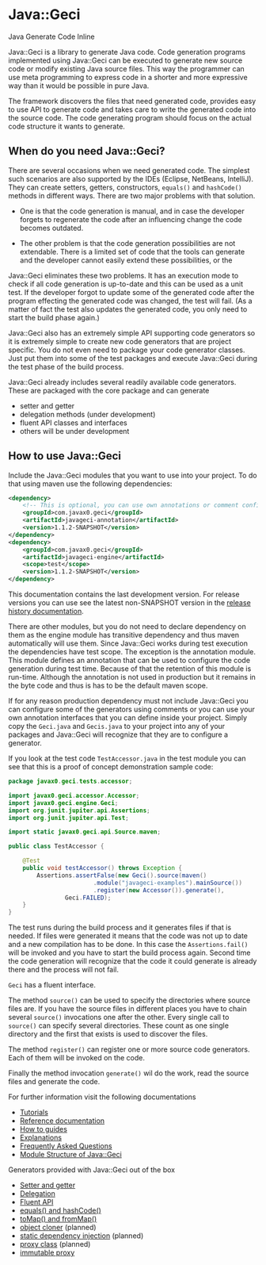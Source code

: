 # Java::Geci

Java Generate Code Inline

Java::Geci is a library to generate Java code. Code generation programs
implemented using Java::Geci can be executed to generate new source code
or modify existing Java source files. This way the programmer can use
meta programming to express code in a shorter and more expressive way
than it would be possible in pure Java.

The framework discovers the files that need generated code, provides
easy to use API to generate code and takes care to write the generated
code into the source code. The code generating program should focus on
the actual code structure it wants to generate.

## When do you need Java::Geci?

There are several occasions when we need generated code. The simplest
such scenarios are also supported by the IDEs (Eclipse, NetBeans,
IntelliJ). They can create setters, getters, constructors, `equals()`
and `hashCode()` methods in different ways. There are two major problems
with that solution.

* One is that the code generation is manual, and in case the developer
  forgets to regenerate the code after an influencing change the code
  becomes outdated.

* The other problem is that the code generation possibilities are not
  extendable. There is a limited set of code that the tools can generate
  and the developer cannot easily extend these possibilities, or the 

Java::Geci eliminates these two problems. It has an execution mode to
check if all code generation is up-to-date and this can be used as a
unit test. If the developer forgot to update some of the generated code
after the program effecting the generated code was changed, the test
will fail. (As a matter of fact the test also updates the generated
code, you only need to start the build phase again.)

Java::Geci also has an extremely simple API supporting code generators
so it is extremely simple to create new code generators that are project
specific. You do not even need to package your code generator classes.
Just put them into some of the test packages and execute Java::Geci
during the test phase of the build process.

Java::Geci already includes several readily available code generators.
These are packaged with the core package and can generate

* setter and getter
* delegation methods (under development)
* fluent API classes and interfaces
* others will be under development

## How to use Java::Geci

Include the Java::Geci modules that you want to use into your project.
To do that using maven use the following dependencies:

```xml
<dependency>
    <!-- This is optional, you can use own annotations or comment config -->
    <groupId>com.javax0.geci</groupId>
    <artifactId>javageci-annotation</artifactId>
    <version>1.1.2-SNAPSHOT</version>
</dependency>
<dependency>
    <groupId>com.javax0.geci</groupId>
    <artifactId>javageci-engine</artifactId>
    <scope>test</scope>
    <version>1.1.2-SNAPSHOT</version>
</dependency>
```

This documentation contains the last development version. For release
versions you can use see the latest non-SNAPSHOT version in the [release
history documentation](RELEASE.md).

There are other modules, but you do not need to declare dependency on
them as the engine module has transitive dependency and thus maven
automatically will use them. Since Java::Geci works during test
execution the dependencies have test scope. The exception is the
annotation module. This module defines an annotation that can be used to
configure the code generation during test time. Because of that the
retention of this module is run-time. Although the annotation is not
used in production but it remains in the byte code and thus is has to be
the default maven scope.

If for any reason production dependency must not include Java::Geci you
can configure some of the generators using comments or you can use your
own annotation interfaces that you can define inside your project.
Simply copy the `Geci.java` and `Gecis.java` to your project into any of
your packages and Java::Geci will recognize that they are to configure a
generator.

If you look at the test code `TestAccessor.java` in the test module you
can see that this is a proof of concept demonstration sample code:

<!-- USE SNIPPET */TestAccessor -->
```java
package javax0.geci.tests.accessor;

import javax0.geci.accessor.Accessor;
import javax0.geci.engine.Geci;
import org.junit.jupiter.api.Assertions;
import org.junit.jupiter.api.Test;

import static javax0.geci.api.Source.maven;

public class TestAccessor {

    @Test
    public void testAccessor() throws Exception {
        Assertions.assertFalse(new Geci().source(maven()
                        .module("javageci-examples").mainSource())
                        .register(new Accessor()).generate(),
                Geci.FAILED);
    }
}
```

The test runs during the build process and it generates files if that is
needed. If files were generated it means that the code was not up to
date and a new compilation has to be done. In this case the
`Assertions.fail()` will be invoked and you have to start the build
process again. Second time the code generation will recognize that the
code it could generate is already there and the process will not fail.

`Geci` has a fluent interface.

The method `source()` can be used to specify the directories where
source files are. If you have the source files in different places you
have to chain several `source()` invocations one after the other. Every
single call to `source()` can specify several directories. These count
as one single directory and the first that exists is used to discover
the files.

The method `register()` can register one or more source code generators.
Each of them will be invoked on the code.
 
Finally the method invocation `generate()` wil do the work, read the
source files and generate the code.

For further information visit the following documentations

* [Tutorials](TUTORIAL.md)
* [Reference documentation](REFERENCE.md)
* [How to guides](HOWTO.md)
* [Explanations](EXPLANATION.md)
* [Frequently Asked Questions](FAQ.md)
* [Module Structure of Java::Geci](MODULES.md)

Generators provided with Java::Geci out of the box

* [Setter and getter](ACCESSOR.md)
* [Delegation](DELEGATOR.md)
* [Fluent API](FLUENT.md)
* [equals() and hashCode()](EQUALS.md)
* [toMap() and fromMap()](MAPPER.md)
* [object cloner](CLONER.md) (planned)
* [static dependency injection](INJECT.md) (planned)
* [proxy class](PROXY.md) (planned)
* [immutable proxy](IMMUTATOR.md)
